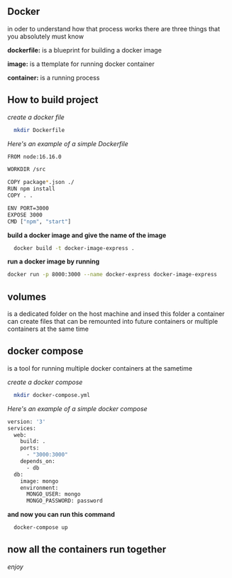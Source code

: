 ## Docker

in oder to understand how that process works there are three things
that you absolutely must  know 


**dockerfile:**  is a blueprint for building a docker image 

**image:**  is a ttemplate for running docker container

**container:**  is a running process


## How to build project 

*create a docker file*

```bash
  mkdir Dockerfile
```

*Here's an example of a simple Dockerfile*


```bash
FROM node:16.16.0

WORKDIR /src

COPY package*.json ./
RUN npm install
COPY . .

ENV PORT=3000
EXPOSE 3000
CMD ["npm", "start"]
```

**build a docker image and give the name of the image**

```bash
  docker build -t docker-image-express .
```

**run a docker image by running**

```bash
docker run -p 8000:3000 --name docker-express docker-image-express
```









## volumes 
is a dedicated folder on the host machine and insed 
this folder a container can create files that can be remounted into
future containers or multiple containers at the same time

## docker compose
is a tool for running multiple docker containers 
at the sametime 

*create a docker compose*

```bash
  mkdir docker-compose.yml
```

*Here's an example of a simple docker compose*


```bash
version: '3'
services:
  web:
    build: .
    ports:
      - "3000:3000"
    depends_on:
      - db
  db:
    image: mongo
    environment:
      MONGO_USER: mongo
      MONGO_PASSWORD: password
```

**and now you can run this command**

```bash
  docker-compose up
```
## now all the containers run together


*enjoy*